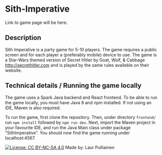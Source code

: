 # Sith-Imperative

Link to game page will be here.

## Description
Sith Imperative is a party game for 5-10 players. The game requires a public screen and for each player a (preferably mobile) device to use. The game is a Star-Wars themed version of Secret Hitler by Goat, Wolf, & Cabbage http://secrethitler.com and is played by the same rules availeble on their website. 

## Technical details / Running the game locally

The game uses a Spark Java backend and React frontend. To be able to run the game locally, you must have Java 8 and npm installed. If not using an IDE, Maven is also required.

To run the game, first clone the repository. Then, under directory `frontend/` run `npm install` followed by `npm run dev`. Next, import the Maven project in your favourite IDE, and run the Java Main class under package "SithImperative". You should now find the game running under localhost:4567.


[![License: CC BY-NC-SA 4.0](https://licensebuttons.net/l/by-nc-sa/4.0/80x15.png)](https://creativecommons.org/licenses/by-nc-sa/4.0/) Made by: Laur Pulliainen 
